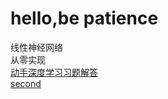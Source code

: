 # hello,be patience
线性神经网络  
从零实现  
[动手深度学习习题解答](https://datawhalechina.github.io/d2l-ai-solutions-manual/#/ch03/ch03)  
[second](https://da3456.github.io/second)

